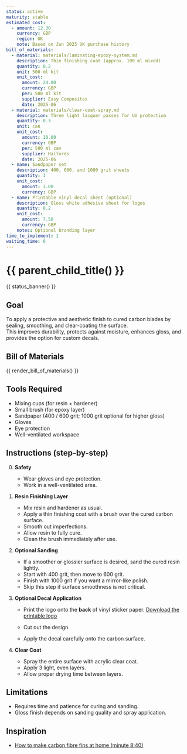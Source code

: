 ```yaml
---
status: active
maturity: stable
estimated_cost:
  - amount: 12.30
    currency: GBP
    region: UK
    note: Based on Jun 2025 UK purchase history
bill_of_materials:
  - material: materials/laminating-epoxy-system.md
    description: Thin finishing coat (approx. 100 ml mixed)
    quantity: 0.2
    unit: 500 ml kit
    unit_cost:
      amount: 24.00
      currency: GBP
      per: 500 ml kit
      supplier: Easy Composites
      date: 2025-06
  - material: materials/clear-coat-spray.md
    description: Three light lacquer passes for UV protection
    quantity: 0.3
    unit: can
    unit_cost:
      amount: 10.00
      currency: GBP
      per: 500 ml can
      supplier: Halfords
      date: 2025-06
  - name: Sandpaper set
    description: 400, 600, and 1000 grit sheets
    quantity: 1
    unit_cost:
      amount: 3.00
      currency: GBP
  - name: Printable vinyl decal sheet (optional)
    description: Gloss white adhesive sheet for logos
    quantity: 0.2
    unit_cost:
      amount: 7.50
      currency: GBP
    notes: Optional branding layer
time_to_implement: 1
waiting_time: 0
---
```

# {{ parent_child_title() }}
{{ status_banner() }}

## Goal

To apply a protective and aesthetic finish to cured carbon blades by sealing, smoothing, and clear-coating the surface.  
This improves durability, protects against moisture, enhances gloss, and provides the option for custom decals.

## Bill of Materials

{{ render_bill_of_materials() }}

## Tools Required

- Mixing cups (for resin + hardener)
- Small brush (for epoxy layer)
- Sandpaper (400 / 600 grit; 1000 grit optional for higher gloss)
- Gloves
- Eye protection
- Well-ventilated workspace

## Instructions (step-by-step)

0. **Safety**
    - Wear gloves and eye protection.
    - Work in a well-ventilated area.

1. **Resin Finishing Layer**
    - Mix resin and hardener as usual.
    - Apply a thin finishing coat with a brush over the cured carbon surface.
    - Smooth out imperfections.
    - Allow resin to fully cure.
    - Clean the brush immediately after use.

2. **Optional Sanding**
    - If a smoother or glossier surface is desired, sand the cured resin lightly.
    - Start with 400 grit, then move to 600 grit.
    - Finish with 1000 grit if you want a mirror-like polish.
    - Skip this step if surface smoothness is not critical.

3. **Optional Decal Application**
    - Print the logo onto the **back** of vinyl sticker paper. [Download the printable logo](logo_for_fins_on_graph_paper_mirrored.png)

     - Cut out the design.
    - Apply the decal carefully onto the carbon surface.

4. **Clear Coat**
    - Spray the entire surface with acrylic clear coat.
    - Apply 3 light, even layers.
    - Allow proper drying time between layers.

## Limitations

- Requires time and patience for curing and sanding.
- Gloss finish depends on sanding quality and spray application.

## Inspiration

- [How to make carbon fibre fins at home (minute 8:40)](https://youtu.be/mB1JW75E_7k?si=SxF3T3McjTknNW6e&t=501)
